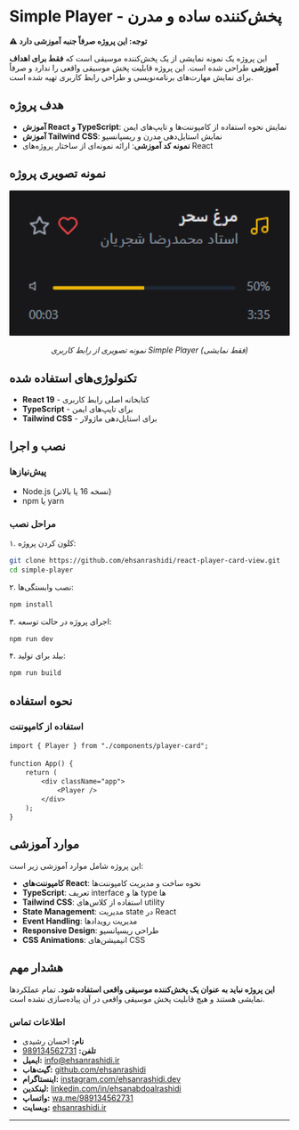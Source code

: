 # Simple Player - پخش‌کننده ساده و مدرن

**⚠️ توجه: این پروژه صرفاً جنبه آموزشی دارد**

این پروژه یک نمونه نمایشی از یک پخش‌کننده موسیقی است که **فقط برای اهداف آموزشی** طراحی شده است. این پروژه قابلیت پخش موسیقی واقعی را ندارد و صرفاً برای نمایش مهارت‌های برنامه‌نویسی و طراحی رابط کاربری تهیه شده است.

## هدف پروژه

-   **آموزش React و TypeScript**: نمایش نحوه استفاده از کامپوننت‌ها و تایپ‌های ایمن
-   **آموزش Tailwind CSS**: نمایش استایل‌دهی مدرن و ریسپانسیو
-   **نمونه کد آموزشی**: ارائه نمونه‌ای از ساختار پروژه‌های React

## نمونه تصویری پروژه

<div align="center">
  <img src="Screenshots/main.png" alt="Simple Player Screenshot" width="600" />
  <p><em>نمونه تصویری از رابط کاربری Simple Player (فقط نمایشی)</em></p>
</div>

## تکنولوژی‌های استفاده شده

-   **React 19** - کتابخانه اصلی رابط کاربری
-   **TypeScript** - برای تایپ‌های ایمن
-   **Tailwind CSS** - برای استایل‌دهی ماژولار

## نصب و اجرا

### پیش‌نیازها

-   Node.js (نسخه 16 یا بالاتر)
-   npm یا yarn

### مراحل نصب

۱. کلون کردن پروژه:

```bash
git clone https://github.com/ehsanrashidi/react-player-card-view.git
cd simple-player
```

۲. نصب وابستگی‌ها:

```bash
npm install
```

۳. اجرای پروژه در حالت توسعه:

```bash
npm run dev
```

۴. بیلد برای تولید:

```bash
npm run build
```

## نحوه استفاده

### استفاده از کامپوننت

```tsx
import { Player } from "./components/player-card";

function App() {
    return (
        <div className="app">
            <Player />
        </div>
    );
}
```

## موارد آموزشی

این پروژه شامل موارد آموزشی زیر است:

-   **کامپوننت‌های React**: نحوه ساخت و مدیریت کامپوننت‌ها
-   **TypeScript**: تعریف interface ها و type ها
-   **Tailwind CSS**: استفاده از کلاس‌های utility
-   **State Management**: مدیریت state در React
-   **Event Handling**: مدیریت رویدادها
-   **Responsive Design**: طراحی ریسپانسیو
-   **CSS Animations**: انیمیشن‌های CSS

## هشدار مهم

**این پروژه نباید به عنوان یک پخش‌کننده موسیقی واقعی استفاده شود.** تمام عملکردها نمایشی هستند و هیچ قابلیت پخش موسیقی واقعی در آن پیاده‌سازی نشده است.

### اطلاعات تماس

-   **نام:** احسان رشیدی
-   **تلفن:** [989134562731](tel:+989134562731)
-   **ایمیل:** [info@ehsanrashidi.ir](mailto:info@ehsanrashidi.ir)
-   **گیت‌هاب:** [github.com/ehsanrashidi](https://github.com/ehsanrashidi)
-   **اینستاگرام:** [instagram.com/ehsanrashidi.dev](https://www.instagram.com/ehsanrashidi.dev)
-   **لینکدین:** [linkedin.com/in/ehsanabdoalrashidi](https://www.linkedin.com/in/ehsanabdoalrashidi)
-   **واتساپ:** [wa.me/989134562731](https://wa.me/989134562731)
-   **وبسایت:** [ehsanrashidi.ir](https://ehsanrashidi.ir/)

---
